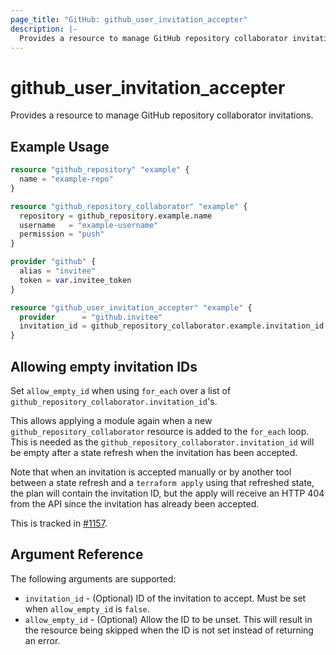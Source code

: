 ```yaml
---
page_title: "GitHub: github_user_invitation_accepter"
description: |-
  Provides a resource to manage GitHub repository collaborator invitations.
---
```


# github_user_invitation_accepter

Provides a resource to manage GitHub repository collaborator invitations.

## Example Usage

```terraform
resource "github_repository" "example" {
  name = "example-repo"
}

resource "github_repository_collaborator" "example" {
  repository = github_repository.example.name
  username   = "example-username"
  permission = "push"
}

provider "github" {
  alias = "invitee"
  token = var.invitee_token
}

resource "github_user_invitation_accepter" "example" {
  provider      = "github.invitee"
  invitation_id = github_repository_collaborator.example.invitation_id
}
```

## Allowing empty invitation IDs

Set `allow_empty_id` when using `for_each` over a list of `github_repository_collaborator.invitation_id`'s.

This allows applying a module again when a new `github_repository_collaborator` resource is added to the `for_each` loop. This is needed as the `github_repository_collaborator.invitation_id` will be empty after a state refresh when the invitation has been accepted.

Note that when an invitation is accepted manually or by another tool between a state refresh and a `terraform apply` using that refreshed state, the plan will contain the invitation ID, but the apply will receive an HTTP 404 from the API since the invitation has already been accepted.

This is tracked in [#1157](https://github.com/integrations/terraform-provider-github/issues/1157).

## Argument Reference

The following arguments are supported:

* `invitation_id` - (Optional) ID of the invitation to accept. Must be set when `allow_empty_id` is `false`.
* `allow_empty_id` - (Optional) Allow the ID to be unset. This will result in the resource being skipped when the ID is not set instead of returning an error.
